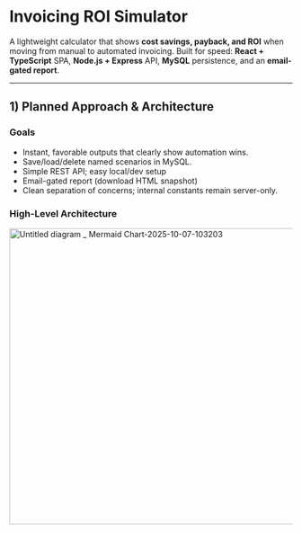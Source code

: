 # Invoicing ROI Simulator

A lightweight calculator that shows **cost savings, payback, and ROI** when moving from manual to automated invoicing. Built for speed: **React + TypeScript** SPA, **Node.js + Express** API, **MySQL** persistence, and an **email-gated report**.

---

## 1) Planned Approach & Architecture

### Goals
- Instant, favorable outputs that clearly show automation wins.
- Save/load/delete named scenarios in MySQL.
- Simple REST API; easy local/dev setup 
- Email-gated report (download HTML snapshot)
- Clean separation of concerns; internal constants remain server-only.

### High-Level Architecture
<img width="3840" height="527" alt="Untitled diagram _ Mermaid Chart-2025-10-07-103203" src="https://github.com/user-attachments/assets/62f202e4-8e5d-4afb-b72f-e1f773a7b307" />

